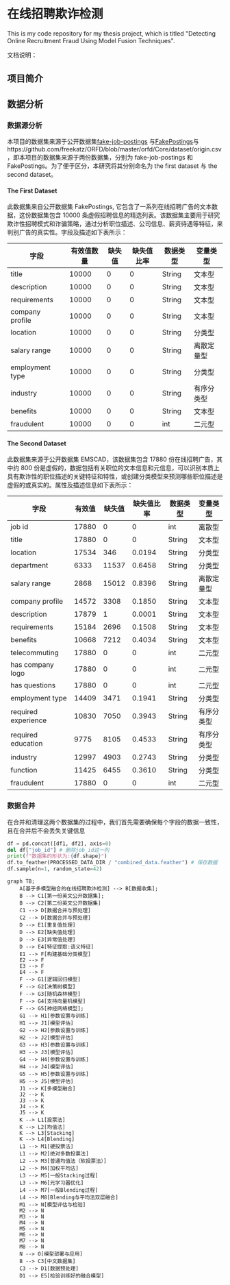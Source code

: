 # 在线招聘欺诈检测

This is my code repository for my thesis project, which is titled "Detecting Online Recruitment Fraud Using Model Fusion Techniques".

文档说明：

## 项目简介
## 数据分析

### 数据源分析

本项目的数据集来源于公开数据集[fake-job-postings](https://www.kaggle.com/datasets/shivamb/real-or-fake-fake-jobposting-prediction) 与[FakePostings](https://www.kaggle.com/datasets/srisaisuhassanisetty/fake-job-postings)与https://github.com/freekatz/ORFD/blob/master/orfd/Core/dataset/origin.csv ，即本项目的数据集来源于两份数据集，分别为 fake-job-postings 和 FakePostings。为了便于区分，本研究将其分别命名为 the first dataset 与 the second dataset。

#### The First Dataset

此数据集来自公开数据集 FakePostings, 它包含了一系列在线招聘广告的文本数据，这份数据集包含 10000 条虚假招聘信息的精选列表。该数据集主要用于研究欺诈性招聘模式和诈骗策略，通过分析职位描述、公司信息、薪资待遇等特征，来判别广告的真实性。字段及描述如下表所示：

| 字段            | 有效值数量 | 缺失值 | 缺失值比率 | 数据类型 | 变量类型   |
| --------------- | ---------- | ------ | ---------- | -------- | ---------- |
| title           | 10000      | 0      | 0          | String   | 文本型     |
| description     | 10000      | 0      | 0          | String   | 文本型     |
| requirements    | 10000      | 0      | 0          | String   | 文本型     |
| company profile | 10000      | 0      | 0          | String   | 文本型     |
| location        | 10000      | 0      | 0          | String   | 分类型     |
| salary range    | 10000      | 0      | 0          | String   | 离散定量型 |
| employment type | 10000      | 0      | 0          | String   | 分类型     |
| industry        | 10000      | 0      | 0          | String   | 有序分类型 |
| benefits        | 10000      | 0      | 0          | String   | 文本型     |
| fraudulent      | 10000      | 0      | 0          | int      | 二元型     |

#### The Second Dataset

此数据集来源于公开数据集 EMSCAD，该数据集包含 17880 份在线招聘广告，其中约 800 份是虚假的，数据包括有关职位的文本信息和元信息，可以识别本质上具有欺诈性的职位描述的关键特征和特性，或创建分类模型来预测哪些职位描述是虚假的或真实的。属性及描述信息如下表所示：

| 字段                | 有效值 | 缺失值 | 缺失值比率 | 数据类型 | 变量类型   |
| ------------------- | ------ | ------ | ---------- | -------- | ---------- |
| job id              | 17880  | 0      | 0          | int      | 离散型     |
| title               | 17880  | 0      | 0          | String   | 文本型     |
| location            | 17534  | 346    | 0.0194     | String   | 分类型     |
| department          | 6333   | 11537  | 0.6458     | String   | 分类型     |
| salary range        | 2868   | 15012  | 0.8396     | String   | 离散定量型 |
| company profile     | 14572  | 3308   | 0.1850     | String   | 文本型     |
| description         | 17879  | 1      | 0.0001     | String   | 文本型     |
| requirements        | 15184  | 2696   | 0.1508     | String   | 文本型     |
| benefits            | 10668  | 7212   | 0.4034     | String   | 文本型     |
| telecommuting       | 17880  | 0      | 0          | int      | 二元型     |
| has company logo    | 17880  | 0      | 0          | int      | 二元型     |
| has questions       | 17880  | 0      | 0          | int      | 二元型     |
| employment type     | 14409  | 3471   | 0.1941     | String   | 分类型     |
| required experience | 10830  | 7050   | 0.3943     | String   | 有序分类型 |
| required education  | 9775   | 8105   | 0.4533     | String   | 有序分类型 |
| industry            | 12997  | 4903   | 0.2743     | String   | 分类型     |
| function            | 11425  | 6455   | 0.3610     | String   | 分类型     |
| fraudulent          | 17880  | 0      | 0          | int      | 二元型     |

### 数据合并

在合并和清理这两个数据集的过程中，我们首先需要确保每个字段的数据一致性，且在合并后不会丢失关键信息

```python
df = pd.concat([df1, df2], axis=0)
del df["job_id"] # 删除job_id这一列
print(f"数据集的形状为:{df.shape}")
df.to_feather(PROCESSED_DATA_DIR / "combined_data.feather") # 保存数据
df.sample(n=1, random_state=42)
```

```mermaid
graph TB;
    A[基于多模型融合的在线招聘欺诈检测] --> B[数据收集];
    B --> C1[第一份英文公开数据集];
    B --> C2[第二份英文公开数据集]
    C1 --> D[数据合并与预处理]
    C2 --> D[数据合并与预处理]
    D --> E1[重复值处理]
    D --> E2[缺失值处理]
    D --> E3[异常值处理]
    D --> E4[特征提取:语义特征]
    E1 --> F[构建基础分类模型]
    E2 --> F
    E3 --> F
    E4 --> F
    F --> G1[逻辑回归模型]
    F --> G2[决策树模型]
    F --> G3[随机森林模型]
    F --> G4[支持向量机模型]
    F --> G5[神经网络模型];
    G1 --> H1[参数设置与训练]
    H1 --> J1[模型评估]
    G2 --> H2[参数设置与训练]
    H2 --> J2[模型评估]
    G3 --> H3[参数设置与训练]
    H3 --> J3[模型评估]
    G4 --> H4[参数设置与训练]
    H4 --> J4[模型评估]
    G5 --> H5[参数设置与训练]
    H5 --> J5[模型评估]
    J1 --> K[多模型融合]
    J2 --> K
    J3 --> K
    J4 --> K
    J5 --> K
    K --> L1[投票法]
    K --> L2[均值法]
    K --> L3[Stacking]
    K --> L4[Blending]
    L1 --> M1[硬投票法]
    L1 --> M2[绝对多数投票法]
    L2 --> M3[普通均值法（软投票法）]
    L2 --> M4[加权平均法]
    L3 --> M5[一般Stacking过程]
    L3 --> M6[元学习器优化]
    L4 --> M7[一般Blending过程]
    L4 --> M8[Blending与平均法双层融合]
    M1 --> N[模型评估与检验]
    M2 --> N
    M3 --> N
    M4 --> N
    M5 --> N
    M6 --> N
    M7 --> N
    M8 --> N
    N --> O[模型部署与应用]
    B --> C3[中文数据集]
    C3 --> D1[数据预处理]
    D1 --> E5[检验训练好的融合模型]
```

